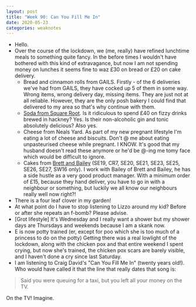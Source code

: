 ```yaml
---
layout: post
title: "Week 90: Can You Fill Me In"
date: 2020-05-23
categories: weaknotes
---
```

* Hello.
* Over the course of the lockdown, we (me, really) have refined lunchtime meals to something quite fancy. In the before times I wouldn't have bothered with this kind of extravagance, but now I am not spending money on lunches it seems fine to waz £30 on bread or £20 on cake delivery.
  * Bread and cinnamon rolls from GAILS. Firstly - of the 6 deliveries we've had from GAILS, they have cocked up 5 of them in some way. Wrong items, wrong delivery day, missing items. They are just not at all reliable. However, they are the only posh bakery I could find that delivered to my area so that's why continue with them.
  * [Soda from Square Root](https://store.squarerootsoda.co.uk/). Is it ridiculous to spend £40 on fizzy drinks brewed in hackney? Yes. Is their non-alcoholic gin and tonic absolutely delicious? Also yes.
  * Cheese from Neals Yard. As part of my new pregnant lifestyle I'm eating a lot of cheese and biscuits. Don't @ me about eating unpasteurised cheese while pregnant. I KNOW. It's good that my husband doesn't read these anymore or he'd be @-ing me tomy face which would be difficult to ignore.
  * Cakes from [Brett and Bailey](https://www.brettandbailey.co.uk/) (SE19, CR7, SE20, SE21, SE23, SE25, SE26, SE27, SW16 only). I work with Bailey of Brett and Bailey, he has a side hustle as a very good product manager. With a minimum order of £15, because they hand deliver, you have to go in with a neighbour or something, but luckily we all know our neighbours really well now right?!
* There is a four leaf clover in my garden!
* At what point do I have to stop listening to Lizzo around my kid? Before or after she repeats an f-bomb? Please advise.
* [Grot lifestyle] It's Wednesday and I really want a shower but my shower days are Thursdays and weekends because I am a skank now.
* E is now potty trained (er, except for poo which she is too much of a princess to do on the potty) Getting there was a real lowlight of the lockdown, along with the chicken pox and that entire weekend I spent crying, but now she's trained, the chicken pox scars are barely visible, and I haven't done a cry since last Saturday.
* I am listening to Craig David's "Can You Fill Me In" (twenty years old!). Who would have called it that the line that really dates that song is:
> Said you were queuing for a taxi, but you left all your money on the TV.

On the TV! Imagine.
